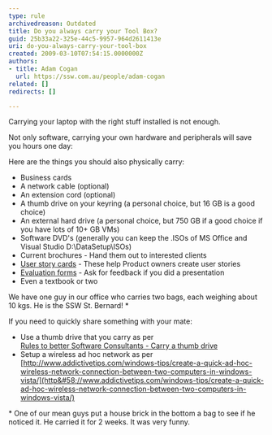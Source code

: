```yaml
---
type: rule
archivedreason: Outdated
title: Do you always carry your Tool Box?
guid: 25b33a22-325e-44c5-9957-964d2611413e
uri: do-you-always-carry-your-tool-box
created: 2009-03-10T07:54:15.0000000Z
authors:
- title: Adam Cogan
  url: https://ssw.com.au/people/adam-cogan
related: []
redirects: []

---
```


Carrying your laptop with the right stuff installed is not enough. 

 Not only software, carrying your own hardware and peripherals will save you hours one day: 

 Here are the things you should also physically carry:  
<!--endintro-->

* Business cards
* A network cable (optional)
* An extension cord (optional)
* A thumb drive on your keyring (a personal choice, but 16 GB is a good choice)
* An external hard drive (a personal choice, but 750 GB if a good choice if you have lots of 10+ GB VMs)
* Software DVD's (generally you can keep the .ISOs of MS Office and Visual Studio D:\DataSetup\ISOs\)
* Current brochures - Hand them out to interested clients
* [User story cards](http&#58;//www.ssw.com.au/ssw/standards/rules/RulesToBetterProjectManagementWithTFS.aspx#PrintedStoryCard) - These help Product owners create user stories
* [Evaluation forms](http&#58;//www.ssw.com.au/ssw/NETUG/UGEvaluationSurvey.aspx) - Ask for feedback if you did a presentation
* Even a textbook or two


We have one guy in our office who carries two bags, each weighing about 10 kgs. He is the SSW St. Bernard! \*

 If you need to quickly share something with your mate:

* Use a thumb drive that you carry as per <br>      [Rules to better Software Consultants - Carry a thumb drive](/_layouts/15/FIXUPREDIRECT.ASPX?WebId=3dfc0e07-e23a-4cbb-aac2-e778b71166a2&amp;TermSetId=07da3ddf-0924-4cd2-a6d4-a4809ae20160&amp;TermId=ba63bcc0-99b0-4bbf-a60d-9b04e0f0d9d7)
* Setup a wireless ad hoc network as per <br>      [http://www.addictivetips.com/windows-tips/create-a-quick-ad-hoc-wireless-network-connection-between-two-computers-in-windows-vista/](http&#58;//www.addictivetips.com/windows-tips/create-a-quick-ad-hoc-wireless-network-connection-between-two-computers-in-windows-vista/)


\* One of our mean guys put a house brick in the bottom a bag to see if he noticed it. He carried it for 2 weeks. It was very funny.
